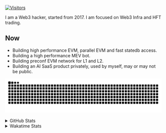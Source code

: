 <!-- markdownlint-disable MD041 MD010 MD033 -->
[![Visitors](https://api.visitorbadge.io/api/daily?path=Akagi201%2FAkagi201&label=Visitors%20Today&countColor=%2337d67a)](https://visitorbadge.io/status?path=Akagi201%2FAkagi201)

I am a Web3 hacker, started from 2017. I am focused on Web3 Infra and HFT trading.

## Now

* Building high performance EVM, parallel EVM and fast statedb access.
* Building a high performance MEV bot.
* Building preconf EVM network for L1 and L2.
* Building an AI SaaS product privately, used by myself, may or may not be public.

[![github contribution grid snake animation](https://raw.githubusercontent.com/Akagi201/Akagi201/output/github-contribution-grid-snake.svg#gh-light-mode-only)](https://github.com/Akagi201)

<details>
<summary>GitHub Stats</summary>
  <a href="https://github.com/Akagi201"><img alt="Profile Detail" src="https://raw.githubusercontent.com/Akagi201/Akagi201/master/profile-summary-card-output/dracula/0-profile-details.svg" /></a>
  <a href="https://github.com/Akagi201"><img alt="Github Stats" src="https://raw.githubusercontent.com/Akagi201/Akagi201/master/profile-summary-card-output/dracula/3-stats.svg" /></a>
  <a href="https://github.com/Akagi201"><img alt="Lang By Commits" src="https://raw.githubusercontent.com/Akagi201/Akagi201/master/profile-summary-card-output/dracula/2-most-commit-language.svg" /></a>
</details>

<details>
<summary>Wakatime Stats</summary>
<br>

<!--START_SECTION:waka-->

```txt
From: 05 October 2024 - To: 12 October 2024

Total Time: 32 hrs 34 mins

Other              12 hrs 37 mins  █████████▓░░░░░░░░░░░░░░░   38.75 %
Rust               10 hrs 29 mins  ████████░░░░░░░░░░░░░░░░░   32.20 %
Go                 2 hrs 31 mins   ██░░░░░░░░░░░░░░░░░░░░░░░   07.74 %
TOML               2 hrs 18 mins   █▓░░░░░░░░░░░░░░░░░░░░░░░   07.11 %
sh                 1 hr 59 mins    █▓░░░░░░░░░░░░░░░░░░░░░░░   06.13 %
YAML               58 mins         ▓░░░░░░░░░░░░░░░░░░░░░░░░   03.02 %
Markdown           27 mins         ▒░░░░░░░░░░░░░░░░░░░░░░░░   01.38 %
C                  17 mins         ▒░░░░░░░░░░░░░░░░░░░░░░░░   00.90 %
JavaScript         13 mins         ▒░░░░░░░░░░░░░░░░░░░░░░░░   00.68 %
TypeScript         10 mins         ░░░░░░░░░░░░░░░░░░░░░░░░░   00.53 %
```

<!--END_SECTION:waka-->

</details>
